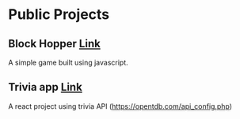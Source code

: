 # Public Projects

## Block Hopper [Link](georgezeng0.github.io/projects/block_hopper/)

A simple game built using javascript.


## Trivia app [Link](georgezeng0.github.io/projects/trivia_app_react/build/)

A react project using trivia API (https://opentdb.com/api_config.php)



